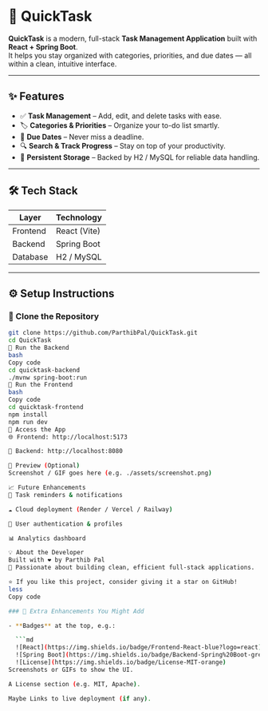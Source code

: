 # 🚀 QuickTask

**QuickTask** is a modern, full-stack **Task Management Application** built with **React + Spring Boot**.  
It helps you stay organized with categories, priorities, and due dates — all within a clean, intuitive interface.

---

## ✨ Features

- ✅ **Task Management** – Add, edit, and delete tasks with ease.  
- 🏷️ **Categories & Priorities** – Organize your to-do list smartly.  
- 📅 **Due Dates** – Never miss a deadline.  
- 🔍 **Search & Track Progress** – Stay on top of your productivity.  
- 💾 **Persistent Storage** – Backed by H2 / MySQL for reliable data handling.

---

## 🛠 Tech Stack

| Layer     | Technology            |
|-----------|------------------------|
| Frontend  | React (Vite)           |
| Backend   | Spring Boot            |
| Database  | H2 / MySQL              |

---

## ⚙️ Setup Instructions

### 🔹 Clone the Repository  
```bash
git clone https://github.com/ParthibPal/QuickTask.git
cd QuickTask
🔹 Run the Backend
bash
Copy code
cd quicktask-backend
./mvnw spring-boot:run
🔹 Run the Frontend
bash
Copy code
cd quicktask-frontend
npm install
npm run dev
🔹 Access the App
🌐 Frontend: http://localhost:5173

🔧 Backend: http://localhost:8080

📸 Preview (Optional)
Screenshot / GIF goes here (e.g. ./assets/screenshot.png)

📈 Future Enhancements
🔔 Task reminders & notifications

☁️ Cloud deployment (Render / Vercel / Railway)

👥 User authentication & profiles

📊 Analytics dashboard

💡 About the Developer
Built with ❤️ by Parthib Pal
📧 Passionate about building clean, efficient full-stack applications.

⭐ If you like this project, consider giving it a star on GitHub!
less
Copy code

### 🎯 Extra Enhancements You Might Add

- **Badges** at the top, e.g.:

  ```md
  ![React](https://img.shields.io/badge/Frontend-React-blue?logo=react)
  ![Spring Boot](https://img.shields.io/badge/Backend-Spring%20Boot-green?logo=springboot)
  ![License](https://img.shields.io/badge/License-MIT-orange)
Screenshots or GIFs to show the UI.

A License section (e.g. MIT, Apache).

Maybe Links to live deployment (if any).

